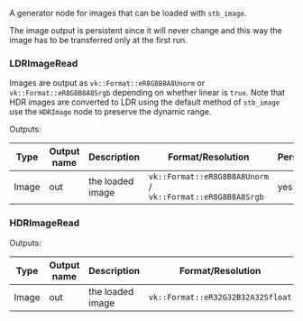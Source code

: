 A generator node for images that can be loaded with `stb_image`.

The image output is persistent since it will never change and this way the image has to be transferred only at the first run.

### LDRImageRead

Images are output as `vk::Format::eR8G8B8A8Unorm` or `vk::Format::eR8G8B8A8Srgb` depending on whether linear is `true`.
Note that HDR images are converted to LDR using the default method of `stb_image` use the `HDRImage` node to preserve the dynamic range.


Outputs:

| Type  | Output name | Description         | Format/Resolution                                          | Persistent |
|-------|-------------|---------------------|------------------------------------------------------------|------------|
| Image | out         | the loaded image    | `vk::Format::eR8G8B8A8Unorm` / `vk::Format::eR8G8B8A8Srgb` | yes        |


### HDRImageRead

Outputs:

| Type  | Output name | Description         | Format/Resolution                                          | Persistent |
|-------|-------------|---------------------|------------------------------------------------------------|------------|
| Image | out         | the loaded image    | `vk::Format::eR32G32B32A32Sfloat`                          | yes        |
